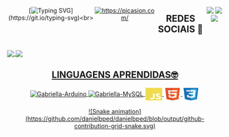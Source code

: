 <div style="display: flex" align="center"> 
      
 [![Typing SVG](https://readme-typing-svg.demolab.com?font=Fira+Code&center=true&color=9a5833&pause=1000&width=435&lines=Olá%2C+sou+a+Gabriella!)](https://git.io/typing-svg)<br>
   
<a href="https://picasion.com/"><img src="https://i.picasion.com/pic92/30a443e50210dc609372a2e953a20bfc.gif" width="300" height="300" border="0" alt="https://picasion.com/" /></a><br /><a href="https://picasion.com/"></a>    
   
   ## REDES SOCIAIS 🐻
   <a href="https://instagram.com/g4broman" target="_blank"><img src="https://img.shields.io/badge/-Instagram-%23E4405F?style=for-the-badge&logo=instagram&logoColor=white" target="_blank"></a>
   <a href = "mailto:gabriellaperniconi@gmail.com"><img src="https://img.shields.io/badge/-Gmail-%23333?style=for-the-badge&logo=gmail&logoColor=white" target="_blank"></a>
   <a href="https://www.linkedin.com/in/gabriella-perniconi-90574b282/" target="_blank"><img src="https://img.shields.io/badge/LinkedIn-0077B5?style=for-the-badge&logo=linkedin&logoColor=white" target="_blank"></a><br>
   </div><br>

<div align="center">
  <span style= "display: flex; flex-direction: row;">
  <a href="https://github.com/gabriella-roman">
  <img height="165px"   align="center" src="https://github-readme-stats.vercel.app/api?username=gabriella-roman&show_icons=true&theme=dracula&include_all_commits=true&count_private=true"/>
  <img height="165px" align="center" src="https://github-readme-stats.vercel.app/api/top-langs/?username=gabriella-roman&layout=compact&langs_count=7&theme=dracula" />
 </span>

  ## LINGUAGENS APRENDIDAS🤓
<div style="display: inline_block">
<img align="center" alt="Gabriella-Arduino" height="30" width="40" src="https://cdn.jsdelivr.net/gh/devicons/devicon/icons/arduino/arduino-original.svg">
<img align="center" alt="Gabriella-MySQL" height="30" width="40" src="https://cdn.jsdelivr.net/gh/devicons/devicon/icons/mysql/mysql-original.svg">
<img align="center" alt="Gabriella-Js" height="30" width="40" src="https://raw.githubusercontent.com/devicons/devicon/master/icons/javascript/javascript-plain.svg">
<img align="center" alt="Gabriella-HTML" height="30" width="40" src="https://raw.githubusercontent.com/devicons/devicon/master/icons/html5/html5-original.svg">
<img align="center" alt="Gabriella-CSS" height="30" width="40" src="https://raw.githubusercontent.com/devicons/devicon/master/icons/css3/css3-original.svg">
</div><br>
![Snake animation](https://github.com/danielbped/danielbped/blob/output/github-contribution-grid-snake.svg)
</div>
